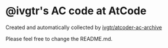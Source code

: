 # @ivgtr's AC code at AtCode

Created and automatically collected by [ivgtr/atcoder-ac-archive](https://github.com/ivgtr/atcoder-ac-archive)

Please feel free to change the README.md.
